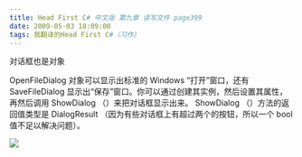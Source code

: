 ```yaml
---
title: Head First C# 中文版 第九章 读写文件 page399
date: 2009-05-03 18:09:00
tags: 我翻译的Head First C#（习作）
---
```

对话框也是对象

  

OpenFileDialog  对象可以显示出标准的  Windows  “打开”窗口，还有  SaveFileDialog
显示出“保存”窗口。你可以通过创建其实例，然后设置其属性，再然后调用  ShowDialog  （）来把对话框显示出来。  ShowDialog
（）方法的返回值类型是  DialogResult  （因为有些对话框上有超过两个的按钮，所以一个  bool  值不足以解决问题）。

  

![](https://p-blog.csdn.net/images/p_blog_csdn_net/cuipengfei1/EntryImages/20090503/2009-05-03_17-53-47.jpg)



